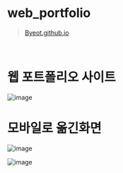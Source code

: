# web_portfolio

>[Byeot.github.io](https://Byeot.github.io)

<br>


# 웹 포트폴리오 사이트

![image](https://user-images.githubusercontent.com/94339420/204197238-ae7358ab-3c35-4d5b-bcad-07436d438197.png)


# 모바일로 옮긴화면

![image](https://user-images.githubusercontent.com/94339420/204436013-7052e057-1686-47ca-aa34-181226b4562a.png)

![image](https://user-images.githubusercontent.com/94339420/204437500-8c423147-e7cc-4cac-b646-fab639a37186.png)

